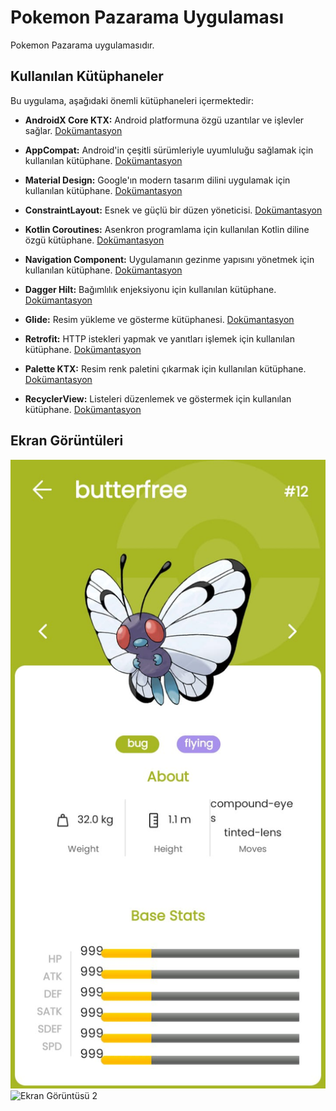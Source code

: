 # Pokemon Pazarama Uygulaması

Pokemon Pazarama uygulamasıdır.

## Kullanılan Kütüphaneler

Bu uygulama, aşağıdaki önemli kütüphaneleri içermektedir:

- **AndroidX Core KTX:** Android platformuna özgü uzantılar ve işlevler sağlar. [Dokümantasyon](https://developer.android.com/kotlin/ktx)

- **AppCompat:** Android'in çeşitli sürümleriyle uyumluluğu sağlamak için kullanılan kütüphane. [Dokümantasyon](https://developer.android.com/jetpack/androidx/releases/appcompat)

- **Material Design:** Google'ın modern tasarım dilini uygulamak için kullanılan kütüphane. [Dokümantasyon](https://material.io/)

- **ConstraintLayout:** Esnek ve güçlü bir düzen yöneticisi. [Dokümantasyon](https://developer.android.com/training/constraint-layout)

- **Kotlin Coroutines:** Asenkron programlama için kullanılan Kotlin diline özgü kütüphane. [Dokümantasyon](https://kotlinlang.org/docs/coroutines-overview.html)

- **Navigation Component:** Uygulamanın gezinme yapısını yönetmek için kullanılan kütüphane. [Dokümantasyon](https://developer.android.com/guide/navigation)

- **Dagger Hilt:** Bağımlılık enjeksiyonu için kullanılan kütüphane. [Dokümantasyon](https://developer.android.com/training/dependency-injection/hilt-android)

- **Glide:** Resim yükleme ve gösterme kütüphanesi. [Dokümantasyon](https://bumptech.github.io/glide/)

- **Retrofit:** HTTP istekleri yapmak ve yanıtları işlemek için kullanılan kütüphane. [Dokümantasyon](https://square.github.io/retrofit/)

- **Palette KTX:** Resim renk paletini çıkarmak için kullanılan kütüphane. [Dokümantasyon](https://developer.android.com/training/material/palette-colors)

- **RecyclerView:** Listeleri düzenlemek ve göstermek için kullanılan kütüphane. [Dokümantasyon](https://developer.android.com/jetpack/androidx/releases/recyclerview)


## Ekran Görüntüleri

![Ekran Görüntüsü 1](https://github.com/ErtanAyyildiz/PokemonPazarama/blob/master/assets/image1.jpeg)
![Ekran Görüntüsü 2](/screenshots/screenshot2.png)

